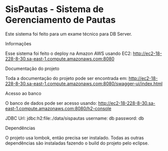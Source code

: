 # SisPautas - Sistema de Gerenciamento de Pautas
Este sistema foi feito para um exame técnico para DB Server.

Informações

Esse sistema foi feito o deploy na Amazon AWS usando EC2:
http://ec2-18-228-8-30.sa-east-1.compute.amazonaws.com:8080

Documentação do projeto

Toda a documentação do projeto pode ser encontrada em:
http://ec2-18-228-8-30.sa-east-1.compute.amazonaws.com:8080/swagger-ui/index.html

Acesso ao banco

O banco de dados pode ser acesso usando:
http://ec2-18-228-8-30.sa-east-1.compute.amazonaws.com:8080/h2-console

JDBC Url: jdbc:h2:file:./data/sispautas
username: db
password: db

Dependências

O projeto usa lombok, então precisa ser instalado.
Todas as outras dependências são instaladas fazendo o build do projeto pelo eclipse.

